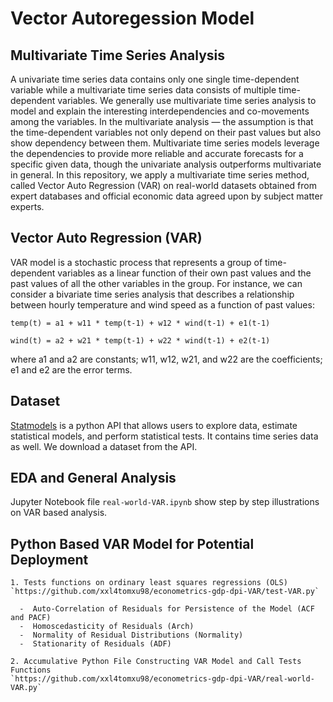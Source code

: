 # Vector Autoregession Model

## Multivariate Time Series Analysis

A univariate time series data contains only one single time-dependent variable while a multivariate time series data consists of multiple time-dependent variables. We generally use multivariate time series analysis to model and explain the interesting interdependencies and co-movements among the variables. In the multivariate analysis — the assumption is that the time-dependent variables not only depend on their past values but also show dependency between them. Multivariate time series models leverage the dependencies to provide more reliable and accurate forecasts for a specific given data, though the univariate analysis outperforms multivariate in general. In this repository, we apply a multivariate time series method, called Vector Auto Regression (VAR) on real-world datasets obtained from expert databases and official economic data agreed upon by subject matter experts.

## Vector Auto Regression (VAR)

VAR model is a stochastic process that represents a group of time-dependent variables as a linear function of their own past values and the past values of all the other variables in the group.
For instance, we can consider a bivariate time series analysis that describes a relationship between hourly temperature and wind speed as a function of past values:

    temp(t) = a1 + w11 * temp(t-1) + w12 * wind(t-1) + e1(t-1)

    wind(t) = a2 + w21 * temp(t-1) + w22 * wind(t-1) + e2(t-1)

where a1 and a2 are constants; w11, w12, w21, and w22 are the coefficients; e1 and e2 are the error terms.

## Dataset

[Statmodels](https://www.statsmodels.org/stable/index.html) is a python API that allows users to explore data, estimate statistical models, and perform statistical tests. It contains time series data as well. We download a dataset from the API.

## EDA and General Analysis

Jupyter Notebook file `real-world-VAR.ipynb` show step by step illustrations on VAR based analysis.

## Python Based VAR Model for Potential Deployment

    1. Tests functions on ordinary least squares regressions (OLS)    
    `https://github.com/xxl4tomxu98/econometrics-gdp-dpi-VAR/test-VAR.py`

      -  Auto-Correlation of Residuals for Persistence of the Model (ACF and PACF)
      -  Homoscedasticity of Residuals (Arch)
      -  Normality of Residual Distributions (Normality)
      -  Stationarity of Residuals (ADF)

    2. Accumulative Python File Constructing VAR Model and Call Tests Functions 
    `https://github.com/xxl4tomxu98/econometrics-gdp-dpi-VAR/real-world-VAR.py`
